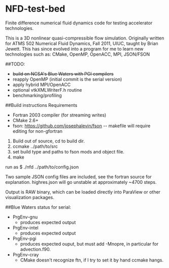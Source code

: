 # NFD-test-bed
Finite difference numerical fluid dynamics code for testing accelerator technologies.

This is a 3D nonlinear quasi-compressible flow simulation. Originally written for ATMS 502 Numerical Fluid Dynamics, Fall 2011, UIUC, taught by Brian Jewett. This has since evolved into a program for me to learn new technologies such as: CMake, OpenMP, OpenACC, MPI, JSON/FSON

##TODO:
- ~~build on NCSA's Blue Waters with PGI compilers~~
- reapply OpenMP (initial commit is the serial version)
- apply hybrid MPI/OpenACC
- optional vtkXMLWriterF.h routine
- benchmarking/profiling

##Build instructions
Requirements 
- Fortran 2003 compiler (for streaming writes)
- CMake 2.6+
- fson: https://github.com/josephalevin/fson -- makefile will require editing for non-gfortran

1. Build out of source, cd to build dir.
2. ccmake ../path/to/src
3. set build type and paths to fson mods and object file.
4. make

run as $ ./nfd ../path/to/config.json

Two sample JSON config files are included, see the fortran source for explanation. highres.json will go unstable at approximately ~4700 steps.

Output is RAW binary, which can be loaded directly into ParaView or other visualization packages.

##Blue Waters status for serial:
- PrgEnv-gnu
  + produces expected output
- PrgEnv-intel
  + produces expected output
- PrgEnv-pgi 
  + produces expected ouput, but must add -Mnopre, in particular for advection.f90.
- PrgEnv-cray
  + CMake doesn't recognize ftn, if I try to set it by hand ccmake hangs.
